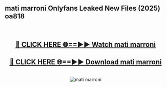 <h2>mati marroni Onlyfans Leaked New Files (2025) oa818</h2>
<br>
<div align="center">
<h2><a href="https://mediafiles.top/mati_marroni&ref=git" rel="nofollow">🔴 CLICK HERE 🌐==►► Watch mati marroni</a></h2>
<h2><a href="https://mediafiles.top/mati_marroni&ref=git" rel="nofollow">🔴 CLICK HERE 🌐==►► Download mati marroni</a></h2>
<br>
<a href="https://mediafiles.top/mati_marroni&ref=git" rel="nofollow" data-target="animated-image.originalLink"><img src="https://i.ibb.co.com/xMMVF88/686577567.gif" alt="mati marroni" style="max-width: 100%; display: inline-block;" data-target="animated-image.originalImage"></a>
</div>
<br>
<br>